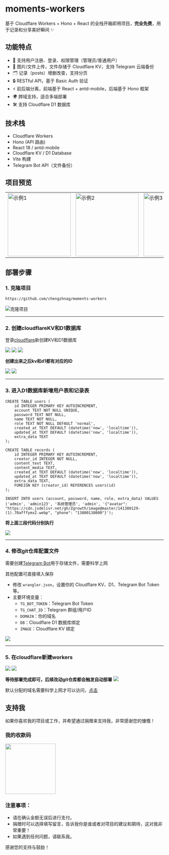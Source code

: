 # moments-workers

基于 Cloudflare Workers + Hono + React 的全栈开箱即用项目，**完全免费**，用于记录和分享美好瞬间 ✨

## 功能特点

- 📝 支持用户注册、登录、权限管理（管理员/普通用户）
- 📸 图片/文件上传，文件存储于 Cloudflare KV，支持 Telegram 云端备份
- 🗂️ 记录（posts）增删改查，支持分页
- 🔒 RESTful API，基于 Basic Auth 验证
- ⚡ 前后端分离，前端基于 React + antd-mobile，后端基于 Hono 框架
- 🌍 跨域支持，适合多端部署
- 🛠️ 支持 Cloudflare D1 数据库

## 技术栈

- Cloudflare Workers
- Hono (API 路由)
- React 18 / antd-mobile
- Cloudflare KV / D1 Database
- Vite 构建
- Telegram Bot API（文件备份）

## 项目预览

<table>   <tr>     <td><img src="https://cdn.jsdelivr.net/gh/Zgrowth/image@master/document/1000056292.mfksz4o4.png" alt="示例1" width="200"/></td>     <td><img src="https://cdn.jsdelivr.net/gh/Zgrowth/image@master/document/1000056296.13m4vouyl1.png" alt="示例2" width="200"/></td>     <td><img src="https://cdn.jsdelivr.net/gh/Zgrowth/image@master/document/1000056300.491mumpdjp.png" alt="示例3" width="200"/></td>     <td><img src="https://cdn.jsdelivr.net/gh/Zgrowth/image@master/document/1000056303.9rjrau4lvx.png" alt="示例4" width="200"/></td> <td><img src="https://cdn.jsdelivr.net/gh/Zgrowth/image@master/document/1000056298.1sfefpihmg.png" alt="示例5" width="200"/></td>  </tr> </table>

## 部署步骤

### 1. 克隆项目

```bash
https://github.com/chengzhnag/moments-workers
```

![克隆项目](https://cdn.jsdelivr.net/gh/Zgrowth/image@master/document/image.7pnfzp7uf.webp)

---

### 2. 创建cloudflareKV和D1数据库

登录[cloudflare](https://dash.cloudflare.com/)新创建KV和D1数据库

![](https://cdn.jsdelivr.net/gh/Zgrowth/image@master/document/image.32ibls7k2s.webp)
![](https://cdn.jsdelivr.net/gh/Zgrowth/image@master/document/image.pfp4kud8j.webp)
![](https://cdn.jsdelivr.net/gh/Zgrowth/image@master/document/image.1e8yolnt6b.webp)

**创建出来之后kv和d1都有对应的ID**

![](https://cdn.jsdelivr.net/gh/Zgrowth/image@master/document/image.8ok1znkvtr.webp)
![](https://cdn.jsdelivr.net/gh/Zgrowth/image@master/document/image.45i0wog243.webp)

---

### 3. 进入D1数据库新增用户表和记录表

```
CREATE TABLE users (
    id INTEGER PRIMARY KEY AUTOINCREMENT,
    account TEXT NOT NULL UNIQUE,
    password TEXT NOT NULL,
    name TEXT NOT NULL,
    role TEXT NOT NULL DEFAULT 'normal',
    created_at TEXT DEFAULT (datetime('now', 'localtime')),
    updated_at TEXT DEFAULT (datetime('now', 'localtime')),
    extra_data TEXT
);
```

```
CREATE TABLE records (
    id INTEGER PRIMARY KEY AUTOINCREMENT,
    creator_id INTEGER NOT NULL,
    content_text TEXT,
    content_media TEXT,
    created_at TEXT DEFAULT (datetime('now', 'localtime')),
    updated_at TEXT DEFAULT (datetime('now', 'localtime')),
    extra_data TEXT,
    FOREIGN KEY (creator_id) REFERENCES users(id)
);
```

```
INSERT INTO users (account, password, name, role, extra_data) VALUES ('admin', 'admin123', '系统管理员', 'admin', '{"avatar": "https://cdn.jsdelivr.net/gh/Zgrowth/image@master/141380129-(1).70afffymx2.webp", "phone": "13800138000"}');
```

**将上面三段代码分别执行**

![](https://cdn.jsdelivr.net/gh/Zgrowth/image@master/document/image.8z6vssz5v9.webp)

---

### 4. 修改git仓库配置文件

需要创建[Telegram Bot](https://chengzhnag.github.io/collect/2025-9-15-1757907416553.html)用于存储文件，需要科学上网

其他配置可直接填入保存

- 修改 `wrangler.json`，设置你的 Cloudflare KV、D1、Telegram Bot Token 等。
- 主要环境变量：
  - `TG_BOT_TOKEN`：Telegram Bot Token
  - `TG_CHAT_ID`：Telegram 群组/用户ID
  - `DOMAIN`：你的域名
  - `DB`：Cloudflare D1 数据库绑定
  - `IMAGE`：Cloudflare KV 绑定

![](https://cdn.jsdelivr.net/gh/Zgrowth/image@master/document/image.2obvv5dowz.webp)

---

### 5. 在cloudflare新建workers

![](https://cdn.jsdelivr.net/gh/Zgrowth/image@master/document/image.9o05d1x3wa.webp)
![](https://cdn.jsdelivr.net/gh/Zgrowth/image@master/document/image.9ddbjwltd6.webp)

**等待部署完成即可，后续改动git仓库都会触发自动部署**
![](https://cdn.jsdelivr.net/gh/Zgrowth/image@master/document/image.7lkcp23fm5.webp)

默认分配的域名需要科学上网才可以访问，[点击](https://moment.chengzhnag1.workers.dev)

## 支持我

如果你喜欢我的项目或工作，并希望通过捐赠来支持我，非常感谢您的慷慨！

### 我的收款码
<img src="https://cdn.jsdelivr.net/gh/Zgrowth/image@master/document/1000056304.2rvhsy1c5e.png" style="width: 160px;" />

### 注意事项：

- 请在确认金额无误后进行支付。
- 捐赠时可以选择填写留言，告诉我你是谁或者对项目的建议和期待，这对我非常重要！
- 如果遇到任何问题，请联系我。

感谢您的支持与鼓励！
